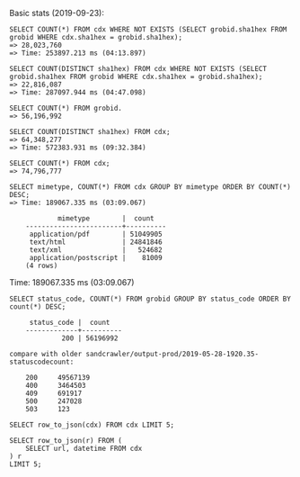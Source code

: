 
Basic stats (2019-09-23):

    SELECT COUNT(*) FROM cdx WHERE NOT EXISTS (SELECT grobid.sha1hex FROM grobid WHERE cdx.sha1hex = grobid.sha1hex);
    => 28,023,760
    => Time: 253897.213 ms (04:13.897)

    SELECT COUNT(DISTINCT sha1hex) FROM cdx WHERE NOT EXISTS (SELECT grobid.sha1hex FROM grobid WHERE cdx.sha1hex = grobid.sha1hex);
    => 22,816,087
    => Time: 287097.944 ms (04:47.098)

    SELECT COUNT(*) FROM grobid.
    => 56,196,992

    SELECT COUNT(DISTINCT sha1hex) FROM cdx;
    => 64,348,277
    => Time: 572383.931 ms (09:32.384)

    SELECT COUNT(*) FROM cdx;
    => 74,796,777

    SELECT mimetype, COUNT(*) FROM cdx GROUP BY mimetype ORDER BY COUNT(*) DESC;
    => Time: 189067.335 ms (03:09.067)

                mimetype        |  count   
        ------------------------+----------
         application/pdf        | 51049905
         text/html              | 24841846
         text/xml               |   524682
         application/postscript |    81009
        (4 rows)

Time: 189067.335 ms (03:09.067)

    SELECT status_code, COUNT(*) FROM grobid GROUP BY status_code ORDER BY count(*) DESC;

         status_code |  count   
        -------------+----------
                 200 | 56196992

    compare with older sandcrawler/output-prod/2019-05-28-1920.35-statuscodecount:

        200     49567139
        400     3464503
        409     691917
        500     247028
        503     123

    SELECT row_to_json(cdx) FROM cdx LIMIT 5;

    SELECT row_to_json(r) FROM (
        SELECT url, datetime FROM cdx
    ) r
    LIMIT 5;

